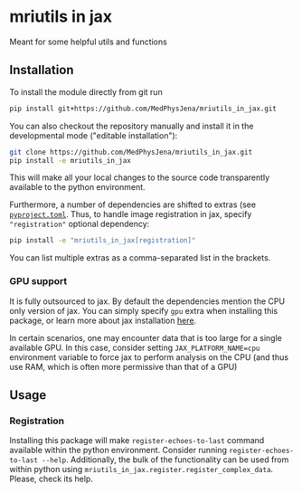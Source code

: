 # mriutils in jax

Meant for some helpful utils and functions

## Installation

To install the module directly from git run

```sh
pip install git+https://github.com/MedPhysJena/mriutils_in_jax.git
```

You can also checkout the repository manually and install it in the developmental mode ("editable installation"):

```sh
git clone https://github.com/MedPhysJena/mriutils_in_jax.git
pip install -e mriutils_in_jax
```

This will make all your local changes to the source code transparently available to the python environment.

Furthermore, a number of dependencies are shifted to extras (see [`pyproject.toml`](./pyproject.toml). 
Thus, to handle image registration in jax, specify `"registration"` optional dependency:

```sh
pip install -e "mriutils_in_jax[registration]"
```

You can list multiple extras as a comma-separated list in the brackets.

### GPU support

It is fully outsourced to jax. By default the dependencies mention the CPU only version of jax. 
You can simply specify `gpu` extra when installing this package, or learn more about jax installation [here](https://docs.jax.dev/en/latest/installation.html#installation).

In certain scenarios, one may encounter data that is too large for a single available GPU.
In this case, consider setting `JAX_PLATFORM_NAME=cpu` environment variable to force jax to
perform analysis on the CPU (and thus use RAM, which is often more permissive than that of a GPU)

## Usage

### Registration

Installing this package will make `register-echoes-to-last` command available within the python environment.
Consider running `register-echoes-to-last --help`. Additionally, the bulk of the functionality can be
used from within python using `mriutils_in_jax.register.register_complex_data`. Please, check its help.
